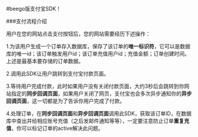 #beego版支付宝SDK！

###支付流程介绍

用户在您的网站点击支付按钮后，您的网站需要经历下述操作：

 1.为该用户生成一个订单存入数据库，保存了该订单的**唯一标识符**，它可以是数据库的唯一id；该订单触发用户id；该订单充值用户id；充值金额；订单创建时间。上述是最基本要存储的订单数据。

 2.调用此SDK让用户跳转到支付宝付款页面。

 3.等待用户完成付款，此时如果用户没有关闭付款页面，大约3秒后会跳转到你网站指定的**同步回调页面**，如果用户关闭了网页，支付宝也会多次异步通知你的**异步回调页面**，这一切都是为了告诉你用户完成了付款。

 4.处理订单，在**同步回调页面**和**异步回调页面**调用此SDK，获取该订单ID，在数据库中查出并给相应账号充值（之后发邮件通知等等），一定要注意防止订单**重复充值**，你可以标记订单的active解决此问题。
